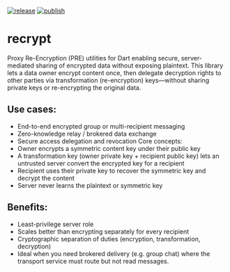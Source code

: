 [![release](https://github.com/affinidi/recrypt-dart/actions/workflows/release.yaml/badge.svg)](https://github.com/affinidi/recrypt-dart/actions/workflows/release.yaml)
[![publish](https://github.com/affinidi/recrypt-dart/actions/workflows/publish.yaml/badge.svg)](https://github.com/affinidi/recrypt-dart/actions/workflows/publish.yaml)

# recrypt

Proxy Re-Encryption (PRE) utilities for Dart enabling secure, server-mediated sharing of encrypted data without exposing plaintext.
This library lets a data owner encrypt content once, then delegate decryption rights to other parties via transformation (re-encryption) keys—without sharing private keys or re-encrypting the original data.

## Use cases:

- End-to-end encrypted group or multi-recipient messaging
- Zero-knowledge relay / brokered data exchange
- Secure access delegation and revocation
  Core concepts:
- Owner encrypts a symmetric content key under their public key
- A transformation key (owner private key + recipient public key) lets an untrusted server convert the encrypted key for a recipient
- Recipient uses their private key to recover the symmetric key and decrypt the content
- Server never learns the plaintext or symmetric key

## Benefits:

- Least-privilege server role
- Scales better than encrypting separately for every recipient
- Cryptographic separation of duties (encryption, transformation, decryption)
- Ideal when you need brokered delivery (e.g. group chat) where the transport service must route but not read messages.
